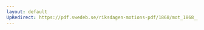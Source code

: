 ```yaml
---
layout: default
UpRedirect: https://pdf.swedeb.se/riksdagen-motions-pdf/1868/mot_1868__ak__00132.pdf
---
```

